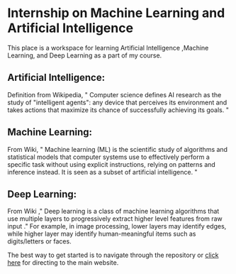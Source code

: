 # Internship on Machine Learning and Artificial Intelligence 

This place is a workspace for learning Artificial Intelligence ,Machine Learning, and Deep Learning as a part of my course.

## Artificial Intelligence:
Definition from  Wikipedia, " Computer science defines AI research as the study of "intelligent agents": any device that perceives its environment and takes actions that maximize its chance of successfully achieving its goals. "

## Machine Learning:
From Wiki,  " Machine learning (ML) is the scientific study of algorithms and statistical models that computer systems use to effectively perform a specific task without using explicit instructions, relying on patterns and inference instead. It is seen as a subset of artificial intelligence. "

## Deep Learning:
From Wiki ,"  Deep learning is a class of machine learning algorithms that use multiple layers to progressively extract higher level features from raw input ."  For example, in image processing, lower layers may identify edges, while higher layer may identify human-meaningful items such as digits/letters or faces. 

The best way to get started is to navigate through the repository or 
[click here](https://sites.google.com/view/2210416132-internship-on-data-/home?authuser=0) for directing to the main website.
